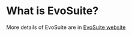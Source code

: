 
# What is EvoSuite?
More details of EvoSuite are in [EvoSuite website](https://github.com/EvoSuite/evosuite)


